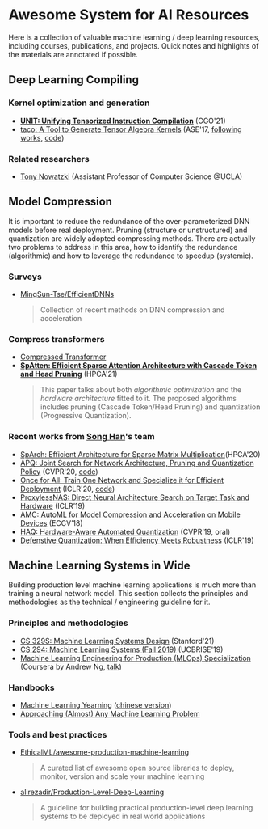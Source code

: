 # Awesome System for AI Resources
Here is a collection of valuable machine learning / deep learning resources, including courses, publications, and projects. Quick notes and highlights of the materials are annotated if possible. 

## Deep Learning Compiling

### Kernel optimization and generation
- [**UNIT: Unifying Tensorized Instruction Compilation**](https://arxiv.org/abs/2101.08458) (CGO'21)
- [taco: A Tool to Generate Tensor Algebra Kernels](http://tensor-compiler.org/taco-tools.pdf) (ASE'17, [following works](http://tensor-compiler.org/publications.html), [code](https://github.com/tensor-compiler/taco))

### Related researchers
- [Tony Nowatzki](http://web.cs.ucla.edu/~tjn//03-publications/) (Assistant Professor of Computer Science @UCLA)

## Model Compression
It is important to reduce the redundance of the over-parameterized DNN models before real deployment. Pruning (structure or unstructured) and quantization are widely adopted compressing methods. There are actually two problems to address in this area, how to identify the redundance (algorithmic) and how to leverage the redundance to speedup (systemic).

### Surveys
- [MingSun-Tse/EfficientDNNs](https://github.com/MingSun-Tse/EfficientDNNs)
  > Collection of recent methods on DNN compression and acceleration



### Compress transformers

- [Compressed Transformer](https://github.com/khakhulin/compressed-transformer)
- [**SpAtten: Efficient Sparse Attention Architecture with Cascade Token and Head Pruning**](https://spatten.mit.edu/) (HPCA'21) 
    > This paper talks about both *algorithmic optimization* and the *hardware architecture* fitted to it. The proposed algorithms includes pruning (Cascade Token/Head Pruning) and quantization (Progressive Quantization). 
### Recent works from [Song Han](https://songhan.mit.edu/)'s team

- [SpArch: Efficient Architecture for Sparse Matrix Multiplication](https://sparch.mit.edu/)(HPCA'20)
- [APQ: Joint Search for Network Architecture, Pruning and Quantization Policy](https://openaccess.thecvf.com/content_CVPR_2020/papers/Wang_APQ_Joint_Search_for_Network_Architecture_Pruning_and_Quantization_Policy_CVPR_2020_paper.pdf) (CVPR'20, [code](https://github.com/mit-han-lab/apq))
- [Once for All: Train One Network and Specialize it for Efficient Deployment](https://arxiv.org/abs/1908.09791) (ICLR'20, [code](https://github.com/mit-han-lab/once-for-all))
- [ProxylessNAS: Direct Neural Architecture Search on Target Task and Hardware](https://arxiv.org/pdf/1812.00332.pdf) (ICLR’19)
- [AMC: AutoML for Model Compression and Acceleration on Mobile Devices](https://arxiv.org/pdf/1802.03494.pdf) (ECCV’18)
- [HAQ: Hardware-Aware Automated Quantization](https://arxiv.org/pdf/1811.08886.pdf)  (CVPR’19, oral)
- [Defenstive Quantization: When Efficiency Meets Robustness](https://openreview.net/pdf?id=ryetZ20ctX) (ICLR'19)

## Machine Learning Systems in Wide
Building production level machine learning applications is much more than training a neural network model. This section collects the principles and methodologies as the technical / engineering guideline for it.

### Principles and methodologies

- [CS 329S: Machine Learning Systems Design](https://stanford-cs329s.github.io/syllabus.html) (Stanford'21)
- [CS 294: Machine Learning Systems (Fall 2019)](https://ucbrise.github.io/cs294-ai-sys-fa19/) (UCBRISE'19)
- [Machine Learning Engineering for Production (MLOps) Specialization](https://www.coursera.org/specializations/machine-learning-engineering-for-production-mlops) (Coursera by Andrew Ng, [talk](https://www.deeplearning.ai/wp-content/uploads/2021/06/MLOps-From-Model-centric-to-Data-centric-AI.pdf))

### Handbooks
- [Machine Learning Yearning](https://www.deeplearning.ai/programs/) ([chinese version](https://github.com/deeplearning-ai/machine-learning-yearning-cn))
- [Approaching (Almost) Any Machine Learning Problem](https://github.com/abhishekkrthakur/approachingalmost)

### Tools and best practices
- [EthicalML/awesome-production-machine-learning](https://github.com/EthicalML/awesome-production-machine-learning)
    > A curated list of awesome open source libraries to deploy, monitor, version and scale your machine learning
- [alirezadir/Production-Level-Deep-Learning](https://github.com/alirezadir/Production-Level-Deep-Learning)
    > A guideline for building practical production-level deep learning systems to be deployed in real world applications


